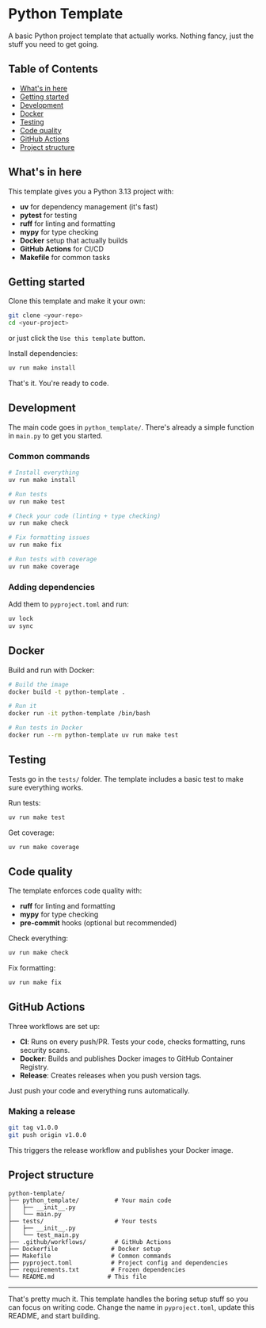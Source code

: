 # Python Template

A basic Python project template that actually works. Nothing fancy, just the stuff you need to get going.

## Table of Contents

- [What's in here](#whats-in-here)
- [Getting started](#getting-started)
- [Development](#development)
- [Docker](#docker)
- [Testing](#testing)
- [Code quality](#code-quality)
- [GitHub Actions](#github-actions)
- [Project structure](#project-structure)

## What's in here

This template gives you a Python 3.13 project with:

- **uv** for dependency management (it's fast)
- **pytest** for testing
- **ruff** for linting and formatting
- **mypy** for type checking
- **Docker** setup that actually builds
- **GitHub Actions** for CI/CD
- **Makefile** for common tasks

## Getting started

Clone this template and make it your own:

```bash
git clone <your-repo>
cd <your-project>
```

or just click the `Use this template` button.

Install dependencies:

```bash
uv run make install
```

That's it. You're ready to code.

## Development

The main code goes in `python_template/`. There's already a simple function in `main.py` to get you started.

### Common commands

```bash
# Install everything
uv run make install

# Run tests
uv run make test

# Check your code (linting + type checking)
uv run make check

# Fix formatting issues
uv run make fix

# Run tests with coverage
uv run make coverage
```

### Adding dependencies

Add them to `pyproject.toml` and run:

```bash
uv lock
uv sync
```

## Docker

Build and run with Docker:

```bash
# Build the image
docker build -t python-template .

# Run it
docker run -it python-template /bin/bash

# Run tests in Docker
docker run --rm python-template uv run make test
```

## Testing

Tests go in the `tests/` folder. The template includes a basic test to make sure everything works.

Run tests:

```bash
uv run make test
```

Get coverage:

```bash
uv run make coverage
```

## Code quality

The template enforces code quality with:

- **ruff** for linting and formatting
- **mypy** for type checking
- **pre-commit** hooks (optional but recommended)

Check everything:

```bash
uv run make check
```

Fix formatting:

```bash
uv run make fix
```

## GitHub Actions

Three workflows are set up:

- **CI**: Runs on every push/PR. Tests your code, checks formatting, runs security scans.
- **Docker**: Builds and publishes Docker images to GitHub Container Registry.
- **Release**: Creates releases when you push version tags.

Just push your code and everything runs automatically.

### Making a release

```bash
git tag v1.0.0
git push origin v1.0.0
```

This triggers the release workflow and publishes your Docker image.

## Project structure

```
python-template/
├── python_template/          # Your main code
│   ├── __init__.py
│   └── main.py
├── tests/                    # Your tests
│   ├── __init__.py
│   └── test_main.py
├── .github/workflows/        # GitHub Actions
├── Dockerfile               # Docker setup
├── Makefile                 # Common commands
├── pyproject.toml           # Project config and dependencies
├── requirements.txt         # Frozen dependencies
└── README.md               # This file
```

---

That's pretty much it. This template handles the boring setup stuff so you can focus on writing code. Change the name in `pyproject.toml`, update this README, and start building. 